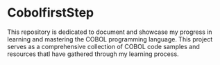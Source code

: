 # CobolfirstStep
 This repository is dedicated to document and showcase my progress in learning and mastering the COBOL programming language. This project serves as a comprehensive collection of COBOL code samples and resources thatI have gathered through my learning process.
